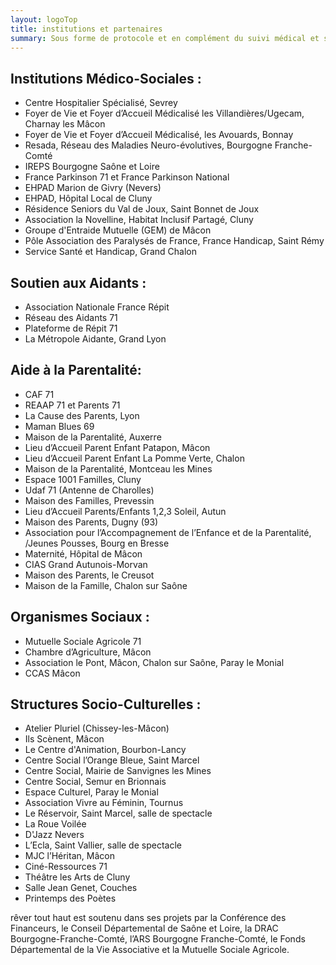 ```yaml
---
layout: logoTop
title: institutions et partenaires
summary: Sous forme de protocole et en complément du suivi médical et social des personnes, nos ateliers peuvent s’adapter à toutes sortes d’institutions, d’associations et de structures de soin, du monde éducatif, judiciaire, de la précarité sociale, de la Protection de l’Enfance, et tous les services d’aides et d’accompagnement des personnes en difficulté.
---
```


<h2>Institutions Médico-Sociales :</h2>
 <ul class="institutions">
<li>Centre Hospitalier Spécialisé, Sevrey</li>
<li>Foyer de Vie et Foyer d’Accueil Médicalisé les Villandières/Ugecam, Charnay les Mâcon</li>
<li>Foyer de Vie et Foyer d’Accueil Médicalisé, les Avouards, Bonnay</li>
<li>Resada, Réseau des Maladies Neuro-évolutives, Bourgogne Franche-Comté</li>
<li>IREPS Bourgogne Saône et Loire</li>
<li>France Parkinson 71 et France Parkinson National</li>
<li>EHPAD Marion de Givry (Nevers)</li>
<li>EHPAD, Hôpital Local de Cluny</li>
<li>Résidence Seniors du Val de Joux, Saint Bonnet de Joux</li>
<li>Association la Novelline, Habitat Inclusif Partagé, Cluny</li>
<li>Groupe d'Entraide Mutuelle (GEM) de Mâcon</li>
<li>Pôle Association des Paralysés de France, France Handicap, Saint Rémy</li>
<li>Service Santé et Handicap, Grand Chalon</li>
</ul>
 
<h2>Soutien aux Aidants :</h2>
 <ul class="institutions">
<li>Association Nationale France Répit</li>
<li>Réseau des Aidants 71</li>
<li>Plateforme de Répit 71</li>
<li>La Métropole Aidante, Grand Lyon</li>
</ul> 
 
<h2>Aide à la Parentalité:</h2>
 <ul class="institutions">
<li>CAF 71</li>
<li>REAAP 71 et Parents 71</li>
<li>La Cause des Parents, Lyon</li>
<li>Maman Blues 69</li>
<li>Maison de la Parentalité, Auxerre</li>
<li>Lieu d’Accueil Parent Enfant Patapon, Mâcon</li>
<li>Lieu d’Accueil Parent Enfant La Pomme Verte, Chalon</li>
<li>Maison de la Parentalité, Montceau les Mines</li>
<li>Espace 1001 Familles, Cluny</li>
<li>Udaf 71 (Antenne de Charolles)</li>
<li>Maison des Familles, Prevessin</li>
<li>Lieu d’Accueil Parents/Enfants 1,2,3 Soleil, Autun</li>
<li>Maison des Parents, Dugny (93)</li>
<li>Association pour l’Accompagnement de l’Enfance et de la Parentalité, /Jeunes Pousses, Bourg en Bresse</li>
<li>Maternité, Hôpital de Mâcon</li>
<li>CIAS Grand Autunois-Morvan</li>
<li>Maison des Parents, le Creusot</li>
<li>Maison de la Famille, Chalon sur Saône</li>
</ul> 
 
<h2>Organismes Sociaux :</h2>
 <ul class="institutions">
<li>Mutuelle Sociale Agricole 71</li>
<li>Chambre d’Agriculture, Mâcon</li>
<li>Association le Pont, Mâcon, Chalon sur Saône, Paray le Monial</li>
<li>CCAS Mâcon</li>
</ul> 
 
 
<h2>Structures Socio-Culturelles :</h2>
 <ul class="institutions">
<li>Atelier Pluriel (Chissey-les-Mâcon)</li>
<li>Ils Scènent, Mâcon</li>
<li>Le Centre d'Animation, Bourbon-Lancy</li>
<li>Centre Social l’Orange Bleue, Saint Marcel</li>
<li>Centre Social, Mairie de Sanvignes les Mines</li>
<li>Centre Social, Semur en Brionnais</li>
<li>Espace Culturel, Paray le Monial</li>
<li>Association Vivre au Féminin, Tournus</li>
<li>Le Réservoir, Saint Marcel, salle de spectacle</li>
<li>La Roue Voilée</li>
<li>D'Jazz Nevers</li>
<li>L’Ecla, Saint Vallier, salle de spectacle</li>
<li>MJC l’Héritan, Mâcon</li>
<li>Ciné-Ressources 71</li>
<li>Théâtre les Arts de Cluny</li>
<li>Salle Jean Genet, Couches</li>
<li>Printemps des Poètes</li>
</ul> 
 
<p class="intro-text"><span class="rever-typog">rêver tout haut</span> est soutenu dans ses projets par la Conférence des Financeurs, le Conseil Départemental de Saône et Loire, la DRAC Bourgogne-Franche-Comté, l’ARS Bourgogne Franche-Comté,  le Fonds Départemental de la Vie Associative et la Mutuelle Sociale Agricole.</p>